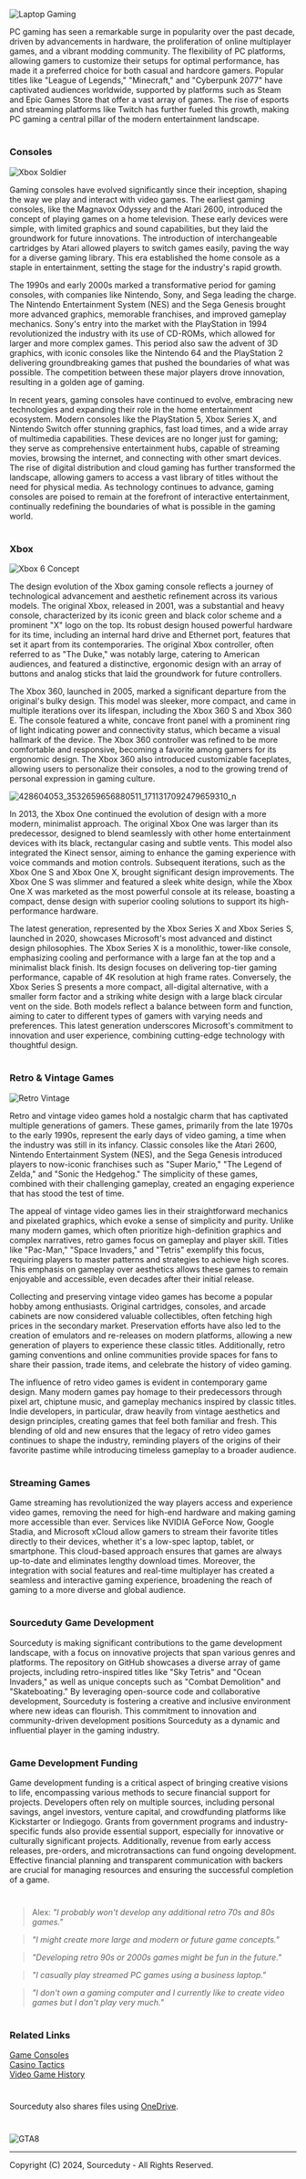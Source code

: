 ![Laptop Gaming](https://github.com/sourceduty/Game_Development/assets/123030236/c55da4e2-197a-44a1-aabf-f89a2dae3042)

PC gaming has seen a remarkable surge in popularity over the past decade, driven by advancements in hardware, the proliferation of online multiplayer games, and a vibrant modding community. The flexibility of PC platforms, allowing gamers to customize their setups for optimal performance, has made it a preferred choice for both casual and hardcore gamers. Popular titles like "League of Legends," "Minecraft," and "Cyberpunk 2077" have captivated audiences worldwide, supported by platforms such as Steam and Epic Games Store that offer a vast array of games. The rise of esports and streaming platforms like Twitch has further fueled this growth, making PC gaming a central pillar of the modern entertainment landscape.

#
### Consoles

![Xbox Soldier](https://github.com/sourceduty/Game_Development/assets/123030236/6d5b314d-1904-4583-9c1e-f62faef84d0b)

Gaming consoles have evolved significantly since their inception, shaping the way we play and interact with video games. The earliest gaming consoles, like the Magnavox Odyssey and the Atari 2600, introduced the concept of playing games on a home television. These early devices were simple, with limited graphics and sound capabilities, but they laid the groundwork for future innovations. The introduction of interchangeable cartridges by Atari allowed players to switch games easily, paving the way for a diverse gaming library. This era established the home console as a staple in entertainment, setting the stage for the industry's rapid growth.

The 1990s and early 2000s marked a transformative period for gaming consoles, with companies like Nintendo, Sony, and Sega leading the charge. The Nintendo Entertainment System (NES) and the Sega Genesis brought more advanced graphics, memorable franchises, and improved gameplay mechanics. Sony's entry into the market with the PlayStation in 1994 revolutionized the industry with its use of CD-ROMs, which allowed for larger and more complex games. This period also saw the advent of 3D graphics, with iconic consoles like the Nintendo 64 and the PlayStation 2 delivering groundbreaking games that pushed the boundaries of what was possible. The competition between these major players drove innovation, resulting in a golden age of gaming.

In recent years, gaming consoles have continued to evolve, embracing new technologies and expanding their role in the home entertainment ecosystem. Modern consoles like the PlayStation 5, Xbox Series X, and Nintendo Switch offer stunning graphics, fast load times, and a wide array of multimedia capabilities. These devices are no longer just for gaming; they serve as comprehensive entertainment hubs, capable of streaming movies, browsing the internet, and connecting with other smart devices. The rise of digital distribution and cloud gaming has further transformed the landscape, allowing gamers to access a vast library of titles without the need for physical media. As technology continues to advance, gaming consoles are poised to remain at the forefront of interactive entertainment, continually redefining the boundaries of what is possible in the gaming world.

#
### Xbox

![Xbox 6 Concept](https://github.com/sourceduty/Game_Development/assets/123030236/7fa38010-3869-405d-b50d-6305f84b22ef)

The design evolution of the Xbox gaming console reflects a journey of technological advancement and aesthetic refinement across its various models. The original Xbox, released in 2001, was a substantial and heavy console, characterized by its iconic green and black color scheme and a prominent "X" logo on the top. Its robust design housed powerful hardware for its time, including an internal hard drive and Ethernet port, features that set it apart from its contemporaries. The original Xbox controller, often referred to as "The Duke," was notably large, catering to American audiences, and featured a distinctive, ergonomic design with an array of buttons and analog sticks that laid the groundwork for future controllers.

The Xbox 360, launched in 2005, marked a significant departure from the original's bulky design. This model was sleeker, more compact, and came in multiple iterations over its lifespan, including the Xbox 360 S and Xbox 360 E. The console featured a white, concave front panel with a prominent ring of light indicating power and connectivity status, which became a visual hallmark of the device. The Xbox 360 controller was refined to be more comfortable and responsive, becoming a favorite among gamers for its ergonomic design. The Xbox 360 also introduced customizable faceplates, allowing users to personalize their consoles, a nod to the growing trend of personal expression in gaming culture.

![428604053_3532659656880511_1711317092479659310_n](https://github.com/sourceduty/Game_Development/assets/123030236/43ea30d7-7313-4399-9f76-36a6c114a516)

In 2013, the Xbox One continued the evolution of design with a more modern, minimalist approach. The original Xbox One was larger than its predecessor, designed to blend seamlessly with other home entertainment devices with its black, rectangular casing and subtle vents. This model also integrated the Kinect sensor, aiming to enhance the gaming experience with voice commands and motion controls. Subsequent iterations, such as the Xbox One S and Xbox One X, brought significant design improvements. The Xbox One S was slimmer and featured a sleek white design, while the Xbox One X was marketed as the most powerful console at its release, boasting a compact, dense design with superior cooling solutions to support its high-performance hardware.

The latest generation, represented by the Xbox Series X and Xbox Series S, launched in 2020, showcases Microsoft's most advanced and distinct design philosophies. The Xbox Series X is a monolithic, tower-like console, emphasizing cooling and performance with a large fan at the top and a minimalist black finish. Its design focuses on delivering top-tier gaming performance, capable of 4K resolution at high frame rates. Conversely, the Xbox Series S presents a more compact, all-digital alternative, with a smaller form factor and a striking white design with a large black circular vent on the side. Both models reflect a balance between form and function, aiming to cater to different types of gamers with varying needs and preferences. This latest generation underscores Microsoft's commitment to innovation and user experience, combining cutting-edge technology with thoughtful design.

#
### Retro & Vintage Games

![Retro Vintage](https://github.com/sourceduty/Game_Development/assets/123030236/eeb4a9db-f696-4e0d-841a-5d6c03d585f8)

Retro and vintage video games hold a nostalgic charm that has captivated multiple generations of gamers. These games, primarily from the late 1970s to the early 1990s, represent the early days of video gaming, a time when the industry was still in its infancy. Classic consoles like the Atari 2600, Nintendo Entertainment System (NES), and the Sega Genesis introduced players to now-iconic franchises such as "Super Mario," "The Legend of Zelda," and "Sonic the Hedgehog." The simplicity of these games, combined with their challenging gameplay, created an engaging experience that has stood the test of time.

The appeal of vintage video games lies in their straightforward mechanics and pixelated graphics, which evoke a sense of simplicity and purity. Unlike many modern games, which often prioritize high-definition graphics and complex narratives, retro games focus on gameplay and player skill. Titles like "Pac-Man," "Space Invaders," and "Tetris" exemplify this focus, requiring players to master patterns and strategies to achieve high scores. This emphasis on gameplay over aesthetics allows these games to remain enjoyable and accessible, even decades after their initial release.

Collecting and preserving vintage video games has become a popular hobby among enthusiasts. Original cartridges, consoles, and arcade cabinets are now considered valuable collectibles, often fetching high prices in the secondary market. Preservation efforts have also led to the creation of emulators and re-releases on modern platforms, allowing a new generation of players to experience these classic titles. Additionally, retro gaming conventions and online communities provide spaces for fans to share their passion, trade items, and celebrate the history of video gaming.

The influence of retro video games is evident in contemporary game design. Many modern games pay homage to their predecessors through pixel art, chiptune music, and gameplay mechanics inspired by classic titles. Indie developers, in particular, draw heavily from vintage aesthetics and design principles, creating games that feel both familiar and fresh. This blending of old and new ensures that the legacy of retro video games continues to shape the industry, reminding players of the origins of their favorite pastime while introducing timeless gameplay to a broader audience.

#
### Streaming Games

Game streaming has revolutionized the way players access and experience video games, removing the need for high-end hardware and making gaming more accessible than ever. Services like NVIDIA GeForce Now, Google Stadia, and Microsoft xCloud allow gamers to stream their favorite titles directly to their devices, whether it's a low-spec laptop, tablet, or smartphone. This cloud-based approach ensures that games are always up-to-date and eliminates lengthy download times. Moreover, the integration with social features and real-time multiplayer has created a seamless and interactive gaming experience, broadening the reach of gaming to a more diverse and global audience.

#
### Sourceduty Game Development

Sourceduty is making significant contributions to the game development landscape, with a focus on innovative projects that span various genres and platforms. The repository on GitHub showcases a diverse array of game projects, including retro-inspired titles like "Sky Tetris" and "Ocean Invaders," as well as unique concepts such as "Combat Demolition" and "Skateboating." By leveraging open-source code and collaborative development, Sourceduty is fostering a creative and inclusive environment where new ideas can flourish. This commitment to innovation and community-driven development positions Sourceduty as a dynamic and influential player in the gaming industry.

#
### Game Development Funding

Game development funding is a critical aspect of bringing creative visions to life, encompassing various methods to secure financial support for projects. Developers often rely on multiple sources, including personal savings, angel investors, venture capital, and crowdfunding platforms like Kickstarter or Indiegogo. Grants from government programs and industry-specific funds also provide essential support, especially for innovative or culturally significant projects. Additionally, revenue from early access releases, pre-orders, and microtransactions can fund ongoing development. Effective financial planning and transparent communication with backers are crucial for managing resources and ensuring the successful completion of a game.

#

> Alex: *"I probably won't develop any additional retro 70s and 80s games."* 

> *"I might create more large and modern or future game concepts."*

> *"Developing retro 90s or 2000s games might be fun in the future."*

> *"I casually play streamed PC games using a business laptop."*

> *"I don't own a gaming computer and I currently like to create video games but I don't play very much."*

#
### Related Links

[Game Consoles](https://github.com/sourceduty/Game_Consoles)
<br>
[Casino Tactics](https://github.com/sourceduty/Casino_Tactics)
<br>
[Video Game History](https://github.com/sourceduty/Video_Game_History)

#

Sourceduty also shares files using [OneDrive](https://1drv.ms/u/s!AumZxqj6wFkfhxSi1JbL7tJmhDCR?e=Rp0Jnr).

#

![GTA8](https://github.com/sourceduty/Game_Development/assets/123030236/75236d01-fd52-4560-ab1d-9528c338e77c)

***
Copyright (C) 2024, Sourceduty - All Rights Reserved.
